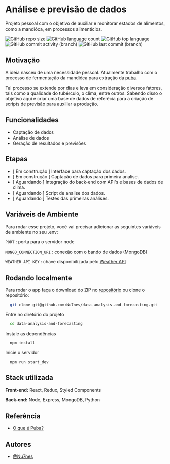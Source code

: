 
# Análise e previsão de dados

Projeto pessoal com o objetivo de auxiliar e monitorar estados de alimentos, como a mandióca, em processos alimentícios.


![GitHub repo size](https://img.shields.io/github/repo-size/Nu7nes/data-analysis-and-forecasting)
![GitHub language count](https://img.shields.io/github/languages/count/Nu7nes/data-analysis-and-forecasting)
![GitHub top language](https://img.shields.io/github/languages/top/Nu7nes/data-analysis-and-forecasting)
![GitHub commit activity (branch)](https://img.shields.io/github/commit-activity/t/Nu7nes/data-analysis-and-forecasting)
![GitHub last commit (branch)](https://img.shields.io/github/last-commit/Nu7nes/data-analysis-and-forecasting/main)


## Motivação

A idéia nasceu de uma necessidade pessoal. Atualmente trabalho com o precesso de fermentação da mandióca para extração da [puba](https://pt.wikipedia.org/wiki/Puba).

Tal processo se extende por dias e leva em consideração diversos fatores, tais como a qualidade do tubérculo, o clima, entre outros. Sabendo disso o objetivo aqui é criar uma base de dados de referêcia para a criação de scripts de previsão para auxiliar a produção.

## Funcionalidades

- Captação de dados
- Análise de dados
- Geração de resultados e previsões

## Etapas

- [ Em construção ] Interface para captação dos dados. 
- [ Em construção ] Captação de dados para primeira analise.
- [ Aguardando ] Integração do back-end com API's e bases de dados de clima.
- [ Aguardando ] Script de analise dos dados.
- [ Aguardando ] Testes das primeiras análises.


## Variáveis de Ambiente

Para rodar esse projeto, você vai precisar adicionar as seguintes variáveis de ambiente no seu .env:

`PORT` : porta para o servidor node

`MONGO_CONNECTION_URI` : conexão com o bando de dados (MongoDB)

`WEATHER_API_KEY` : chave disponibilizada pelo [Weather API](https://openweathermap.org/api)

## Rodando localmente

Para rodar o app faça o download do ZIP no [repositório](https://github.com/Nu7nes/data-analysis-and-forecasting/) ou clone o repositório:

```bash
  git clone git@github.com:Nu7nes/data-analysis-and-forecasting.git
```

Entre no diretório do projeto

```bash
  cd data-analysis-and-forecasting
```

Instale as dependências

```bash
  npm install
```

Inicie o servidor

```bash
  npm run start_dev
```
## Stack utilizada

**Front-end:** React, Redux, Styled Components

**Back-end:** Node, Express, MongoDB, Python


## Referência

 - [O que é Puba?](https://pt.wikipedia.org/wiki/Puba)
 


## Autores

- [@Nu7nes](https://www.github.com/Nu7nes)

